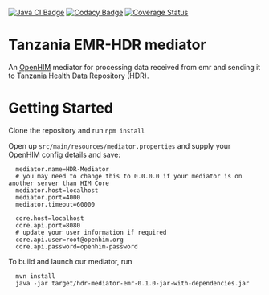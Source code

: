[![Java CI Badge](https://github.com/SoftmedTanzania/hdr-mediator-emr/workflows/Java%20CI%20with%20Maven/badge.svg)](https://github.com/SoftmedTanzania/hdr-mediator-emr/actions?query=workflow%3A%22Java+CI+with+Maven%22)
[![Codacy Badge](https://api.codacy.com/project/badge/Grade/3436b5e072f14939b0407cad4baa743d)](https://app.codacy.com/gh/SoftmedTanzania/hdr-mediator-emr?utm_source=github.com&utm_medium=referral&utm_content=SoftmedTanzania/hdr-mediator-emr&utm_campaign=Badge_Grade)
[![Coverage Status](https://coveralls.io/repos/github/SoftmedTanzania/hdr-mediator-emr/badge.svg)](https://coveralls.io/github/SoftmedTanzania/hdr-mediator-emr)
# Tanzania EMR-HDR mediator
An [OpenHIM](http://openhim.org/) mediator for processing data received from emr and sending it to Tanzania Health Data Repository (HDR).

# Getting Started
Clone the repository and run `npm install`

Open up `src/main/resources/mediator.properties` and supply your OpenHIM config details and save:

```
  mediator.name=HDR-Mediator
  # you may need to change this to 0.0.0.0 if your mediator is on another server than HIM Core
  mediator.host=localhost
  mediator.port=4000
  mediator.timeout=60000

  core.host=localhost
  core.api.port=8080
  # update your user information if required
  core.api.user=root@openhim.org
  core.api.password=openhim-password
```

To build and launch our mediator, run

```
  mvn install
  java -jar target/hdr-mediator-emr-0.1.0-jar-with-dependencies.jar
```

